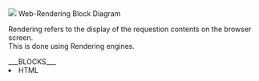 <img src='https://www.html5rocks.com/en/tutorials/internals/howbrowserswork/webkitflow.png'/>
<caption>           Web-Rendering Block Diagram</caption>
<article>
    <p>
        Rendering refers to the display of the requestion contents on the browser screen.<br>This is done using Rendering engines.
    </p>
</article>
___BLOCKS___
<li>HTML</li><br>
<p></p>
